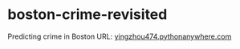 # boston-crime-revisited
Predicting crime in Boston
URL: [yingzhou474.pythonanywhere.com](http://yingzhou474.pythonanywhere.com)
